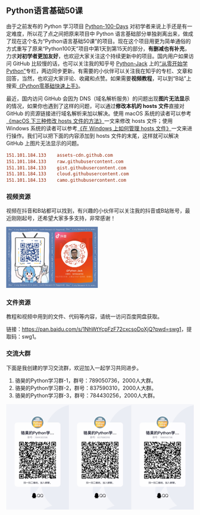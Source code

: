 ## Python语言基础50课

由于之前发布的 Python 学习项目 [Python-100-Days](https://github.com/jackfrued/Python-100-Days) 对初学者来说上手还是有一定难度，所以花了点之间把原来项目中 Python 语言基础部分单独剥离出来，做成了现在这个名为“Python语言基础50课”的项目。现在这个项目用更为简单通俗的方式重写了原来“Python100天”项目中第1天到第15天的部分，**有删减也有补充**，力求**对初学者更加友好**，也欢迎大家关注这个持续更新中的项目。国内用户如果访问 GitHub 比较慢的话，也可以关注我的知乎号 [Python-Jack](https://www.zhihu.com/people/jackfrued) 上的[“从零开始学Python”](<https://zhuanlan.zhihu.com/c_1216656665569013760>)专栏，两边同步更新。有需要的小伙伴可以关注我在知乎的专栏、文章和回答，当然，也欢迎大家评论、收藏和点赞。如果需要**视频教程**，可以到“B站”上搜索[《Python零基础快速上手》](https://www.bilibili.com/video/BV1FT4y1R7sz)。

最近，国内访问 GitHub 会因为 DNS（域名解析服务）的问题出现**图片无法显示**的情况，如果你也遇到了这样的问题，可以通过**修改本机的 hosts 文件**直接对 GitHub 的资源链接进行域名解析来加以解决。使用 macOS 系统的读者可以参考[《macOS 下三种修改 hosts 文件的方法》](<https://www.jianshu.com/p/752211238c1b>)一文来修改 hosts 文件；使用 Windows 系统的读者可以参考[《在 Windows 上如何管理 hosts 文件》](<https://sspai.com/post/43248>)一文来进行操作。我们可以把下面的内容添加到 hosts 文件的末尾，这样就可以解决 GitHub 上图片无法显示的问题。

```INI
151.101.184.133    assets-cdn.github.com
151.101.184.133    raw.githubusercontent.com
151.101.184.133    gist.githubusercontent.com
151.101.184.133    cloud.githubusercontent.com
151.101.184.133    camo.githubusercontent.com
```

### 视频资源

视频在抖音和B站都可以找到，有兴趣的小伙伴可以关注我的抖音或B站账号，最近刚刚起号，还希望大家多多支持，非常感谢！

<img src="res/qrcode.JPG" style="zoom:24%;" />

### 文件资源

教程和视频中用到的文件、代码等内容，请统一访问百度网盘获取。

链接：<https://pan.baidu.com/s/1NhWtYcpFzF72cxcsoDoXjQ?pwd=swg1>，提取码：swg1。 

### 交流大群

下面是我创建的学习交流群，欢迎加入一起学习共同进步。

1. 骆昊的Python学习群-1，群号：789050736，2000人大群。
2. 骆昊的Python学习群-2，群号：837590310，2000人大群。
3. 骆昊的Python学习群-3，群号：784430256，2000人大群。

<img src="https://github.com/jackfrued/mypic/raw/master/20220616120218.JPG" style="zoom: 75%;">

